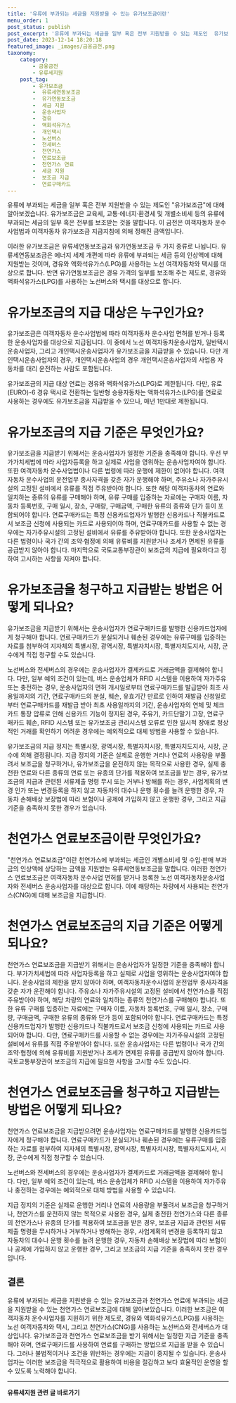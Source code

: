 ```yaml
---
title: '유류에 부과되는 세금을 지원받을 수 있는 유가보조금이란'
menu_order: 1
post_status: publish
post_excerpt: '유류에 부과되는 세금을 일부 혹은 전부 지원받을 수 있는 제도인  유가보조금 에 대해 알아보겠습니다. 유가보조금은 교육세, 교통 에너지 환경세 및 개별소비세 등의 유류에 부과되는 세금의 일부 혹은 전부를 보조받는 것을 말합니다. 이 금전은 여객자동차 운수사업법과 여객자동차 유가보조금 지급지침에 의해 정해진 금액입니다.'
post_date: 2023-12-14 18:20:18
featured_image: _images/금융금전.png
taxonomy:
    category:
        - 금융금전
        - 유류세지원
    post_tag:
        - 유가보조금
        -  유류세연동보조금
        -  유가연동보조금
        -  세금 지원
        -  운송사업자
        -  경유
        -  액화석유가스
        -  개인택시
        -  노선버스
        -  전세버스
        -  천연가스
        -  연료보조금
        -  천연가스 연료
        -  세금 지원
        -  보조금 지급
        -  연료구매카드
---
```



유류에 부과되는 세금을 일부 혹은 전부 지원받을 수 있는 제도인 "유가보조금"에 대해 알아보겠습니다. 유가보조금은 교육세, 교통·에너지·환경세 및 개별소비세 등의 유류에 부과되는 세금의 일부 혹은 전부를 보조받는 것을 말합니다. 이 금전은 여객자동차 운수사업법과 여객자동차 유가보조금 지급지침에 의해 정해진 금액입니다.

이러한 유가보조금은 유류세연동보조금과 유가연동보조금 두 가지 종류로 나뉩니다. 유류세연동보조금은 에너지 세제 개편에 따라 유류에 부과되는 세금 등의 인상액에 대해 지원받는 것이며, 경유와 액화석유가스(LPG)를 사용하는 노선 여객자동차와 택시를 대상으로 합니다. 반면 유가연동보조금은 경유 가격의 일부를 보조해 주는 제도로, 경유와 액화석유가스(LPG)를 사용하는 노선버스와 택시를 대상으로 합니다.

# 유가보조금의 지급 대상은 누구인가요?

유가보조금은 여객자동차 운수사업법에 따라 여객자동차 운수사업 면허를 받거나 등록한 운송사업자를 대상으로 지급됩니다. 이 중에서 노선 여객자동차운송사업자, 일반택시운송사업자, 그리고 개인택시운송사업자가 유가보조금을 지급받을 수 있습니다. 다만 개인택시운송사업자의 경우, 개인택시운송사업의 경우 개인택시운송사업자의 사업용 자동차를 대리 운전하는 사람도 포함됩니다.

유가보조금의 지급 대상 연료는 경유와 액화석유가스(LPG)로 제한됩니다. 다만, 유로(EURO)-6 경유 택시로 전환하는 일반형 승용자동차는 액화석유가스(LPG)를 연료로 사용하는 경우에도 유가보조금을 지급받을 수 있으나, 매년 1만대로 제한됩니다.

# 유가보조금의 지급 기준은 무엇인가요?

유가보조금을 지급받기 위해서는 운송사업자가 일정한 기준을 충족해야 합니다. 우선 부가가치세법에 따라 사업자등록을 하고 실제로 사업을 영위하는 운송사업자여야 합니다. 또한 여객자동차 운수사업법이나 다른 법령에 따라 운행에 제한이 없어야 합니다. 여객자동차 운수사업의 운전업무 종사자격을 갖춘 자가 운행해야 하며, 주유소나 자가주유시설의 고정된 설비에서 유류를 직접 주유받아야 합니다. 또한 해당 여객자동차의 연료와 일치하는 종류의 유류를 구매해야 하며, 유류 구매를 입증하는 자료에는 구매자 이름, 자동차 등록번호, 구매 일시, 장소, 구매량, 구매금액, 구매한 유류의 종류와 단가 등이 포함되어야 합니다. 연료구매카드는 특정 신용카드업자가 발행한 신용카드나 직불카드로서 보조금 신청에 사용되는 카드로 사용되어야 하며, 연료구매카드를 사용할 수 없는 경우에는 자가주유시설의 고정된 설비에서 유류를 주유받아야 합니다. 또한 운송사업자는 다른 법령이나 국가 간의 조약·협정에 의해 유류비를 지원받거나 조세가 면제된 유류를 공급받지 않아야 합니다. 마지막으로 국토교통부장관이 보조금의 지급에 필요하다고 정하여 고시하는 사항을 지켜야 합니다.

# 유가보조금을 청구하고 지급받는 방법은 어떻게 되나요?

유가보조금을 지급받기 위해서는 운송사업자가 연료구매카드를 발행한 신용카드업자에게 청구해야 합니다. 연료구매카드가 분실되거나 훼손된 경우에는 유류구매를 입증하는 자료를 첨부하여 지자체의 특별시장, 광역시장, 특별자치시장, 특별자치도지사, 시장, 군수에게 직접 청구할 수도 있습니다.

노선버스와 전세버스의 경우에는 운송사업자가 결제카드로 거래금액을 결제해야 합니다. 다만, 일부 예외 조건이 있는데, 버스 운송업체가 RFID 시스템을 이용하여 자가주유 또는 충전하는 경우, 운송사업자의 면허 개시일로부터 연료구매카드를 발급받아 최초 사용일까지의 기간, 연료구매카드의 분실, 훼손, 유효기간 만료로 인하여 재발급 신청일로부터 연료구매카드를 재발급 받아 최초 사용일까지의 기간, 운송사업자의 연체 및 체크카드 통장 압류로 인해 신용카드 기능이 정지된 경우, 주유기, 카드단말기 고장, 연료구매카드 훼손, RFID 시스템 또는 유가보조금 관리시스템 오류로 인한 일시적 장애로 정상적인 거래를 확인하기 어려운 경우에는 예외적으로 대체 방법을 사용할 수 있습니다. 

유가보조금의 지급 정지는 특별시장, 광역시장, 특별자치시장, 특별자치도지사, 시장, 군수에 의해 결정됩니다. 지급 정지의 기준은 실제로 운행한 거리나 연료의 사용량을 부풀려서 보조금을 청구하거나, 유가보조금을 운전하지 않는 목적으로 사용한 경우, 실제 충전한 연료와 다른 종류의 연료 또는 유종의 단가를 적용하여 보조금을 받는 경우, 유가보조금의 지급과 관련된 서류제출 명령 무시 또는 거부나 방해를 하는 경우, 사업계획의 변경 인가 또는 변경등록을 하지 않고 자동차의 대수나 운행 횟수를 늘려 운행한 경우, 자동차 손해배상 보장법에 따라 보험이나 공제에 가입하지 않고 운행한 경우, 그리고 지급 기준을 충족하지 못한 경우가 있습니다.

# 천연가스 연료보조금이란 무엇인가요?

"천연가스 연료보조금"이란 천연가스에 부과되는 세금인 개별소비세 및 수입·판매 부과금의 인상액에 상당하는 금액을 지원받는 유류세연동보조금을 말합니다. 이러한 천연가스 연료보조금은 여객자동차 운수사업 면허를 받거나 등록한 노선 여객자동차운송사업자와 전세버스 운송사업자를 대상으로 합니다. 이에 해당하는 차량에서 사용되는 천연가스(CNG)에 대해 보조금을 지급합니다.

# 천연가스 연료보조금의 지급 기준은 어떻게 되나요?

천연가스 연료보조금을 지급받기 위해서는 운송사업자가 일정한 기준을 충족해야 합니다. 부가가치세법에 따라 사업자등록을 하고 실제로 사업을 영위하는 운송사업자여야 합니다. 운송사업의 제한을 받지 않아야 하며, 여객자동차운수사업의 운전업무 종사자격을 갖춘 자가 운전해야 합니다. 주유소나 자가주유시설의 고정된 설비에서 천연가스를 직접 주유받아야 하며, 해당 차량의 연료와 일치하는 종류의 천연가스를 구매해야 합니다. 또한 유류 구매를 입증하는 자료에는 구매자 이름, 자동차 등록번호, 구매 일시, 장소, 구매량, 구매금액, 구매한 유류의 종류와 단가 등이 포함되어야 합니다. 연료구매카드는 특정 신용카드업자가 발행한 신용카드나 직불카드로서 보조금 신청에 사용되는 카드로 사용되어야 합니다. 다만, 연료구매카드를 사용할 수 없는 경우에는 자가주유시설의 고정된 설비에서 유류를 직접 주유받아야 합니다. 또한 운송사업자는 다른 법령이나 국가 간의 조약·협정에 의해 유류비를 지원받거나 조세가 면제된 유류를 공급받지 않아야 합니다. 국토교통부장관이 보조금의 지급에 필요한 사항을 고시할 수도 있습니다.

# 천연가스 연료보조금을 청구하고 지급받는 방법은 어떻게 되나요?

천연가스 연료보조금을 지급받으려면 운송사업자는 연료구매카드를 발행한 신용카드업자에게 청구해야 합니다. 연료구매카드가 분실되거나 훼손된 경우에는 유류구매를 입증하는 자료를 첨부하여 지자체의 특별시장, 광역시장, 특별자치시장, 특별자치도지사, 시장, 군수에게 직접 청구할 수 있습니다.

노선버스와 전세버스의 경우에는 운송사업자가 결제카드로 거래금액을 결제해야 합니다. 다만, 일부 예외 조건이 있는데, 버스 운송업체가 RFID 시스템을 이용하여 자가주유나 충전하는 경우에는 예외적으로 대체 방법을 사용할 수 있습니다.

지급 정지의 기준은 실제로 운행한 거리나 연료의 사용량을 부풀려서 보조금을 청구하거나, 천연가스를 운전하지 않는 목적으로 사용한 경우, 실제 충전한 천연가스와 다른 종류의 천연가스나 유종의 단가를 적용하여 보조금을 받은 경우, 보조금 지급과 관련된 서류제출 명령을 무시하거나 거부하거나 방해하는 경우, 사업계획의 변경을 등록하지 않고 자동차의 대수나 운행 횟수를 늘려 운행한 경우, 자동차 손해배상 보장법에 따라 보험이나 공제에 가입하지 않고 운행한 경우, 그리고 보조금의 지급 기준을 충족하지 못한 경우입니다.

## 결론

유류에 부과되는 세금을 지원받을 수 있는 유가보조금과 천연가스 연료에 부과되는 세금을 지원받을 수 있는 천연가스 연료보조금에 대해 알아보았습니다. 이러한 보조금은 여객자동차 운수사업자를 지원하기 위한 제도로, 경유와 액화석유가스(LPG)를 사용하는 노선 여객자동차와 택시, 그리고 천연가스(CNG)를 사용하는 노선버스와 전세버스가 대상입니다. 유가보조금과 천연가스 연료보조금을 받기 위해서는 일정한 지급 기준을 충족해야 하며, 연료구매카드를 사용하여 연료를 구매하는 방법으로 지급을 받을 수 있습니다. 그러나 불법적이거나 조건을 위반하는 경우에는 지급이 중지될 수 있습니다. 운송사업자는 이러한 보조금을 적극적으로 활용하여 비용을 절감하고 보다 효율적인 운영을 할 수 있도록 노력해야 합니다.
<!-- wp:separator -->
<hr class="wp-block-separator has-alpha-channel-opacity"/>
<!-- /wp:separator -->

<!-- wp:group {"backgroundColor":"base","layout":{"type":"constrained"}} -->
<div class="wp-block-group has-base-background-color has-background"><!-- wp:paragraph {"align":"center","fontSize":"medium"} -->
<p class="has-text-align-center has-large-font-size"><strong>유류세지원 관련 글 바로가기</strong></p>
<!-- /wp:paragraph -->


<!-- wp:latest-posts
{"categories":[{"id":14360,"count":19,"description":"","link":"https://uknowlaw.com/category/%ec%9c%a0%eb%a5%98%ec%84%b8%ec%a7%80%ec%9b%90/","name":"유류세지원","slug":"유류세지원","taxonomy":"category","parent":0,"meta":[],"_links":{"self":[{"href":"https://uknowlaw.com/wp-json/wp/v2/categories/14360"}],"collection":[{"href":"https://uknowlaw.com/wp-json/wp/v2/categories"}],"about":[{"href":"https://uknowlaw.com/wp-json/wp/v2/taxonomies/category"}],"wp:post_type":[{"href":"https://uknowlaw.com/wp-json/wp/v2/posts?categories=14360"}],"curies":[{"name":"wp","href":"https://api.w.org/{rel}","templated":true}]}}],"postsToShow":100,"excerptLength":28,"postLayout":"grid","columns":2,"featuredImageAlign":"left","featuredImageSizeSlug":"large","fontSize":"small"} /--></div>
<!-- /wp:group -->